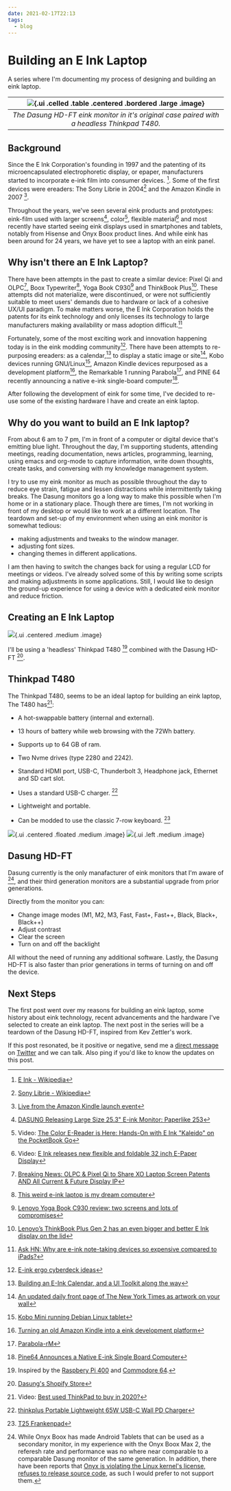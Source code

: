 ```yaml
---
date: 2021-02-17T22:13
tags:
  - blog
---
```

# Building an E Ink Laptop

A series where I'm documenting my process of designing and building an eink laptop.

|![](static/eink-t480.jpg){.ui .celled .table .centered .bordered .large .image}|
|:---:|
|*The Dasung HD-FT eink monitor in it's original case paired with a headless Thinkpad T480.*|

## Background
Since the E Ink Corporation's founding in 1997 and the patenting of its microencapsulated electrophoretic display, or epaper, manufacturers started to incorporate e-ink film into consumer devices. [^eink-founding]. Some of the first devices were ereaders: The Sony Librie in 2004[^sony] and the Amazon Kindle in 2007 [^kindle].

Throughout the years, we've seen several eink products and prototypes: eink-film used with larger screens[^dasung25], color[^kaleido], flexible material[^flexible] and most recently have started seeing eink displays used in smartphones and tablets, notably from Hisense and Onyx Boox product lines. And while eink has been around for 24 years, we have yet to see a laptop with an eink panel.


## Why isn't there an E Ink Laptop?
There have been attempts in the past to create a similar device: Pixel Qi and OLPC[^pixelqi], Boox Typewriter[^boox typewriter], Yoga Book C930[^C930] and ThinkBook Plus[^thinkbook-plus]. These attempts did not materialize, were discontinued, or were not sufficiently suitable to meet users' demands due to hardware or lack of a cohesive UX/UI paradigm. To make matters worse, the E Ink Corporation holds the patents for its eink technology and only licenses its technology to large manufacturers making availability or mass adoption difficult.[^patent]

Fortunately, some of the most exciting work and innovation happening today is in the eink modding community[^eink-mechanical]. There have been attempts to re-purposing ereaders: as a calendar,[^cal] to display a static image or site[^nyt], Kobo devices running GNU/Linux[^kobo], Amazon Kindle devices repurposed as a development platform[^kindledev], the Remarkable 1 running Parabola[^rm1], and PINE 64 recently announcing a native e-ink single-board computer[^pine64].

After following the development of eink for some time, I've decided to re-use some of the existing hardware I have and create an eink laptop.



## Why do you want to build an E Ink laptop?
From about 6 am to 7 pm, I'm in front of a computer or digital device that's emitting blue light. Throughout the day, I'm supporting students, attending meetings, reading documentation, news articles, programming, learning, using emacs and org-mode to capture information, write down thoughts, create tasks, and conversing with my knowledge management system.

I try to use my eink monitor as much as possible throughout the day to reduce eye strain, fatigue and lessen distractions while intermittently taking breaks. The Dasung monitors go a long way to make this possible when I'm home or in a stationary place. Though there are times, I'm not working in front of my desktop or would like to work at a different location. The teardown and set-up of my environment when using an eink monitor is somewhat tedious:

- making adjustments and tweaks to the window manager.
- adjusting font sizes.
- changing themes in different applications.

I am then having to switch the changes back for using a regular LCD for meetings or videos. I've already solved some of this by writing some scripts and making adjustments in some applications. Still, I would like to design the ground-up experience for using a device with a dedicated eink monitor and reduce friction.



## Creating an E Ink Laptop

![](static/eink-t480.jpg){.ui .centered  .medium .image}

I'll be using a 'headless' Thinkpad T480 [^pi] combined with the Dasung HD-FT [^dasung].

## Thinkpad T480

The Thinkpad T480, seems to be an ideal laptop for building an eink laptop, The T480 has[^t480]:

- A hot-swappable battery (internal and external).
- 13 hours of battery while web browsing with the 72Wh battery.
- Supports up to 64 GB of ram.
- Two Nvme drives (type 2280 and 2242).
- Standard HDMI port, USB-C, Thunderbolt 3, Headphone jack, Ethernet and SD cart slot.
- Uses a standard USB-C charger. [^thinkplus]
- Lightweight and portable.

- Can be modded to use the classic 7-row keyboard. [^xytech]

![](static/t480-mobo.jpg){.ui .centered .floated .medium .image}
![](static/t480-no-lcd.jpg){.ui .left .medium .image}

## Dasung HD-FT
Dasung currently is the only manafacturer of eink monitors that I'm aware of [^gpl], and their third generation monitors are a substantial upgrade from prior generations.

Directly from the monitor you can:
- Change image modes (M1, M2, M3, Fast, Fast+, Fast++, Black, Black+, Black++)
- Adjust contrast
- Clear the screen
- Turn on and off the backlight

All without the need of running any additional software. Lastly, the Dasung HD-FT is also faster than prior generations in terms of turning on and off the device.

## Next Steps
The first post went over my reasons for building an eink laptop, some history about eink technology, recent advancements and the hardware I've selected to create an eink laptop. The next post in the series will be a teardown of the Dasung HD-FT, inspired from Kev Zettler's work.

If this post resonated, be it positive or negative, send me a [direct message](https://twitter.com/messages/compose?recipient_id=4648173315) on [Twitter](https://twitter.com/alexsoto_dev) and we can talk. Also ping if you'd like to know the updates on this post.


[^eink-founding]: [E Ink - Wikipedia](https://en.wikipedia.org/wiki/E_Ink)

[^gpl]: While Onyx Boox has made Android Tablets that can be used as a secondary monitor, in my experience with the Onyx Boox Max 2, the referesh rate and performance was no where near comparable to a comparable Dasung monitor of the same generation. In addition, there have been reports that [Onyx is violating the Linux kernel's license, refuses to release source code](https://news.ycombinator.com/item?id=23735962), as such I would prefer to not support them.

[^pine64]: [Pine64 Announces a Native E-ink Single Board Computer](https://www.makeuseof.com/quartz64-e-ink-sbc/)

[^thinkbook-plus]: [Lenovo’s ThinkBook Plus Gen 2 has an even bigger and better E Ink display on the lid](https://www.theverge.com/2021/1/12/22226031/lenovo-thinkbook-plus-gen-2-e-ink-lid-display-ces-2021)

[^pi]: Inspired by the [Raspbery Pi 400](https://www.raspberrypi.org/products/raspberry-pi-400/) and [Commodore 64](https://en.wikipedia.org/wiki/Commodore_64).

[^dasung]: [Dasung's Shopify Store](https://dasung-tech.myshopify.com/products/dasung-e-ink-paperlike-hd-front-light-and-touch-13-3-monitor?variant=34835004850333)

[^T480]: Video: [Best used ThinkPad to buy in 2020?](https://www.youtube.com/watch?v=621WJlMJq98)

[^thinkplus]:[thinkplus Portable Lightweight 65W USB-C Wall PD Charger](https://www.amazon.com/dp/B07RGTHQNW/)

[^xytech]: [T25 Frankenpad](https://www.xyte.ch/thinkpads/t25-frankenpad/)

[^pixelqi]: [Breaking News: OLPC & Pixel Qi to Share XO Laptop Screen Patents AND All Current & Future Display IP](http://www.olpcnews.com/hardware/screen/breaking_news_olpc_pixel_qi_to.html)

[^sony]: [Sony Librie - Wikipedia](https://en.wikipedia.org/wiki/Sony_Reader)
[^kindle]: [Live from the Amazon Kindle launch event](https://www.engadget.com/2007-11-19-live-from-the-amazon-kindle-launch-event.html)

[^boox typewriter]: [This weird e-ink laptop is my dream computer](https://www.theverge.com/circuitbreaker/2017/4/11/15264394/boox-typewriter-e-ink-laptop-is-my-dream-computer)

[^C930]: [Lenovo Yoga Book C930 review: two screens and lots of compromises](https://www.theverge.com/2018/10/25/18019840/lenovo-yoga-book-c930-review-e-ink-tablet-laptop-windows)

[^patent]: [Ask HN: Why are e-ink note-taking devices so expensive compared to iPads?](https://news.ycombinator.com/item?id=26143407)

[^flexible]: Video: [E Ink releases new flexible and foldable 32 inch E-Paper Display](https://www.youtube.com/watch?v=j5Jf_3xqpF8)

[^kaleido]: Video: [The Color E-Reader is Here: Hands-On with E Ink "Kaleido" on the PocketBook Go](https://www.youtube.com/watch?v=OlnzrxaZViU)

[^dasung25]: [DASUNG Releasing Large Size 25.3" E-ink Monitor: Paperlike 253](https://www.youtube.com/watch?v=RRvlJ2HjH30)

[^eink-mechanical]: [E-ink ergo cyberdeck ideas](https://www.reddit.com/r/eink/comments/lo5hkk/eink_ergo_cyberdeck_ideas/)

[^cal]: [Building an E-Ink Calendar, and a UI Toolkit along the way](https://rahulrav.com/blog/e_ink_dashboard.html)

[^nyt]: [An updated daily front page of The New York Times as artwork on your wall](https://alexanderklopping.medium.com/an-updated-daily-front-page-of-the-new-york-times-as-artwork-on-your-wall-3b28c3261478)

[^kobo]: [Kobo Mini running Debian Linux tablet](https://www.youtube.com/watch?v=8rkoHcJGo18)

[^kindledev]: [Turning an old Amazon Kindle into a eink development platform](https://blog.lidskialf.net/2021/02/08/turning-an-old-kindle-into-a-eink-development-platform/)

[^rm1]: [Parabola-rM](http://www.davisr.me/projects/parabola-rm/)
